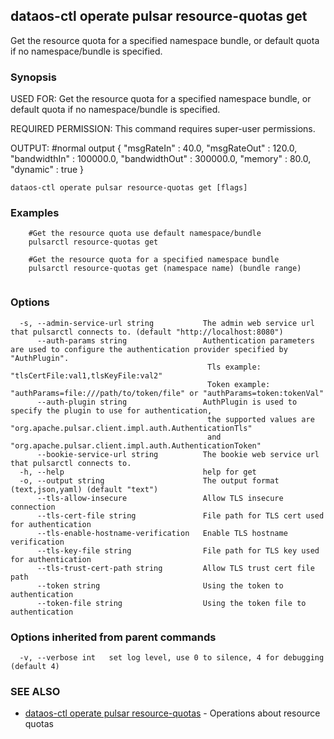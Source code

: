 ## dataos-ctl operate pulsar resource-quotas get

Get the resource quota for a specified namespace bundle, or default quota if no namespace/bundle is specified.

### Synopsis

USED FOR:
    Get the resource quota for a specified namespace bundle, or default quota if no namespace/bundle is specified.

REQUIRED PERMISSION:
    This command requires super-user permissions.

OUTPUT:
    #normal output
    {
      "msgRateIn" : 40.0,
      "msgRateOut" : 120.0,
      "bandwidthIn" : 100000.0,
      "bandwidthOut" : 300000.0,
      "memory" : 80.0,
      "dynamic" : true
    }



```
dataos-ctl operate pulsar resource-quotas get [flags]
```

### Examples

```
    #Get the resource quota use default namespace/bundle
    pulsarctl resource-quotas get

    #Get the resource quota for a specified namespace bundle
    pulsarctl resource-quotas get (namespace name) (bundle range)


```

### Options

```
  -s, --admin-service-url string           The admin web service url that pulsarctl connects to. (default "http://localhost:8080")
      --auth-params string                 Authentication parameters are used to configure the authentication provider specified by "AuthPlugin".
                                            Tls example: "tlsCertFile:val1,tlsKeyFile:val2"
                                            Token example: "authParams=file:///path/to/token/file" or "authParams=token:tokenVal"
      --auth-plugin string                 AuthPlugin is used to specify the plugin to use for authentication,
                                            the supported values are "org.apache.pulsar.client.impl.auth.AuthenticationTls"
                                            and "org.apache.pulsar.client.impl.auth.AuthenticationToken"
      --bookie-service-url string          The bookie web service url that pulsarctl connects to.
  -h, --help                               help for get
  -o, --output string                      The output format (text,json,yaml) (default "text")
      --tls-allow-insecure                 Allow TLS insecure connection
      --tls-cert-file string               File path for TLS cert used for authentication
      --tls-enable-hostname-verification   Enable TLS hostname verification
      --tls-key-file string                File path for TLS key used for authentication
      --tls-trust-cert-path string         Allow TLS trust cert file path
      --token string                       Using the token to authentication
      --token-file string                  Using the token file to authentication
```

### Options inherited from parent commands

```
  -v, --verbose int   set log level, use 0 to silence, 4 for debugging (default 4)
```

### SEE ALSO

* [dataos-ctl operate pulsar resource-quotas](dataos-ctl_operate_pulsar_resource-quotas.md)	 - Operations about resource quotas

